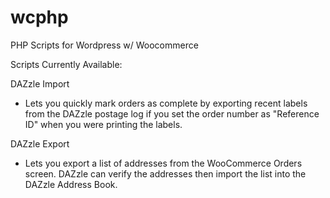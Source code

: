 # wcphp
PHP Scripts for Wordpress w/ Woocommerce

Scripts Currently Available:

DAZzle Import
- Lets you quickly mark orders as complete by exporting recent labels from the DAZzle postage log if you set the order number as "Reference ID" when you were printing the labels.

DAZzle Export
- Lets you export a list of addresses from the WooCommerce Orders screen.  DAZzle can verify the addresses then import the list into the DAZzle Address Book.
